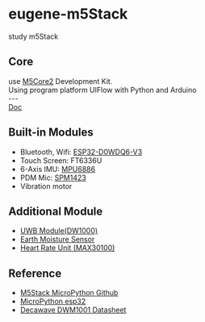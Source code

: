<h1>eugene-m5Stack</h1>
study m5Stack</br>

<p>
    <h2>Core</h2>
    use <a href="https://shop.m5stack.com/products/m5stack-core2-esp32-iot-development-kit">M5Core2</a> Development Kit.</br>
    Using program platform UIFlow with Python and Arduino</br>
    ---</br>
    <a href="https://docs.m5stack.com/en/core/core2">Doc</a></br>
</p>
<p>
    <h2>Built-in Modules</h2>
    <ul>
        <li>Bluetooth, Wifi: <a href="https://m5stack.oss-cn-shenzhen.aliyuncs.com/resource/docs/datasheet/core/esp32_datasheet_en.pdf">ESP32-D0WDQ6-V3</a></li>
        <li>Touch Screen: FT6336U</li>
        <li>6-Axis IMU: <a href="https://m5stack.oss-cn-shenzhen.aliyuncs.com/resource/docs/datasheet/core/MPU-6886-000193%2Bv1.1_GHIC_en.pdf">MPU6886</a></li>
        <li>PDM Mic: <a href="https://m5stack.oss-cn-shenzhen.aliyuncs.com/resource/docs/datasheet/core/SPM1423HM4H-B_datasheet_en.pdf">SPM1423</a></li>
        <li>Vibration motor</li>
    </ul>
</p>
<p>
    <h2>Additional Module</h2>
    <ul>
        <li><a href="https://shop.m5stack.com/products/ultra-wideband-uwb-unit-indoor-positioning-module-dw1000">UWB Module(DW1000)</a></li>
        <li><a href="https://shop.m5stack.com/products/earth-sensor-unit?_pos=1&_sid=4f6a56af3">Earth Moisture Sensor</a></li>
        <li><a href="https://shop.m5stack.com/products/mini-heart-unit?_pos=1&_sid=feec4d2a8">Heart Rate Unit (MAX30100)</a></li>
    </ul>
</p>
<p>
    <h2>Reference</h2>
    <ul>
        <li><a href="https://github.com/m5stack/M5Stack_MicroPython">M5Stack MicroPython Github</a></li>
        <li><a href="https://docs.micropython.org/en/latest/esp32/quickref.html">MicroPython esp32</a></li>
        <li><a href="https://m5stack.oss-cn-shenzhen.aliyuncs.com/resource/docs/datasheet/unit/uwb/dwm1000-datasheet-1.pdf">Decawave DWM1001 Datasheet</a></li>
    </ul>
</p>